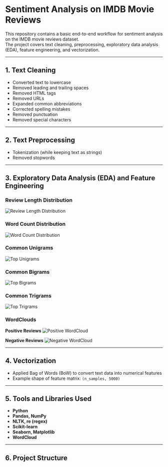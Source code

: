 # Sentiment Analysis on IMDB Movie Reviews

This repository contains a basic end-to-end workflow for sentiment analysis on the IMDB movie reviews dataset.  
The project covers text cleaning, preprocessing, exploratory data analysis (EDA), feature engineering, and vectorization.

---

## 1. Text Cleaning
- Converted text to lowercase  
- Removed leading and trailing spaces  
- Removed HTML tags  
- Removed URLs  
- Expanded common abbreviations  
- Corrected spelling mistakes  
- Removed punctuation  
- Removed special characters  

---

## 2. Text Preprocessing
- Tokenization (while keeping text as strings)  
- Removed stopwords  

---

## 3. Exploratory Data Analysis (EDA) and Feature Engineering

### Review Length Distribution
![Review Length Distribution](images/review_length_distribution.png)

### Word Count Distribution
![Word Count Distribution](images/word_count_distribution.png)

### Common Unigrams
![Top Unigrams](images/top_unigrams.png)

### Common Bigrams
![Top Bigrams](images/top_bigrams.png)

### Common Trigrams
![Top Trigrams](images/top_trigrams.png)

### WordClouds
**Positive Reviews**
![Positive WordCloud](images/positive_wordcloud.png)

**Negative Reviews**
![Negative WordCloud](images/negative_wordcloud.png)

---

## 4. Vectorization
- Applied Bag of Words (BoW) to convert text data into numerical features  
- Example shape of feature matrix: `(n_samples, 5000)`  

---

## 5. Tools and Libraries Used
- **Python**  
- **Pandas, NumPy**  
- **NLTK, re (regex)**  
- **Scikit-learn**  
- **Seaborn, Matplotlib**  
- **WordCloud**  

---

## 6. Project Structure
